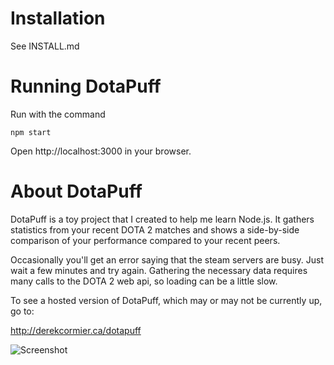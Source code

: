# Installation
See INSTALL.md

# Running DotaPuff
Run with the command

`npm start`

Open http://localhost:3000 in your browser.

# About DotaPuff
DotaPuff is a toy project that I created to help me learn
Node.js. It gathers statistics from your recent DOTA 2
matches and shows a side-by-side comparison of your
performance compared to your recent peers.

Occasionally you'll get an error saying that the steam servers
are busy. Just wait a few minutes and try again. Gathering
the necessary data requires many calls to the DOTA 2 web api,
so loading can be a little slow.

To see a hosted version of DotaPuff, which may or may not be
currently up, go to:

http://derekcormier.ca/dotapuff

![Screenshot](https://raw.github.com/kormide/dotapuff/master/public/img/screenshot.png)
